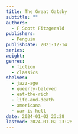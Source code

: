 ```yaml
---
title: The Great Gatsby
subtitle: ""
authors:
  - F Scott Fitzgerald
publishers:
  - Penguin
publishDate: 2021-12-14
series: 
weight: 
genres:
  - fiction
  - classics
shelves:
  - jazz-age
  - queerly-beloved
  - eat-the-rich
  - life-and-death
  - americana
  - war-is-hell
date: 2024-01-02 23:28
lastmod: 2024-01-02 23:28
---
```

